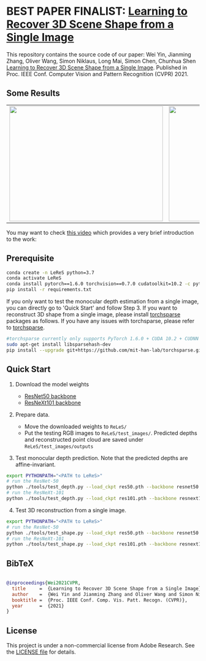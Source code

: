 # BEST PAPER FINALIST: [Learning to Recover 3D Scene Shape from a Single Image](https://arxiv.org/abs/2012.09365)

This repository contains the source code of our paper:
Wei Yin, Jianming Zhang, Oliver Wang, Simon Niklaus, Long Mai, Simon Chen, Chunhua Shen [Learning to Recover 3D Scene Shape from a Single Image](https://arxiv.org/abs/2012.09365). Published in Proc. IEEE Conf. Computer Vision and Pattern Recognition (CVPR) 2021.


## Some Results
<table>
  <tr>
    <td><img src="../examples/1.gif" width=400 height=300></td>
    <td><img src="../examples/2.gif" width=400 height=300></td>
    <td><img src="../examples/3.gif" width=400 height=300></td>
  </tr>
 </table>

You may want to check [this video](http://www.youtube.com/watch?v=UuT5_GK_TWk) which provides a very brief introduction to the work:

## Prerequisite

```bash
conda create -n LeReS python=3.7
conda activate LeReS
conda install pytorch==1.6.0 torchvision==0.7.0 cudatoolkit=10.2 -c pytorch
pip install -r requirements.txt
```

If you only want to test the monocular depth estimation from a single image, you can directly go to 'Quick Start' and follow Step 3. 
If you want to reconstruct 3D shape from a single image, please install [torchsparse](https://github.com/mit-han-lab/torchsparse) packages as follows. If you have any issues with torchsparse, please refer to [torchsparse](https://github.com/mit-han-lab/torchsparse).

```bash
#torchsparse currently only supports PyTorch 1.6.0 + CUDA 10.2 + CUDNN 7.6.2.
sudo apt-get install libsparsehash-dev
pip install --upgrade git+https://github.com/mit-han-lab/torchsparse.git
```



## Quick Start

1. Download the model weights
   * [ResNet50 backbone](https://cloudstor.aarnet.edu.au/plus/s/VVQayrMKPlpVkw9)
   * [ResNeXt101 backbone](https://cloudstor.aarnet.edu.au/plus/s/lTIJF4vrvHCAI31)

2. Prepare data. 
   * Move the downloaded weights to  `ReLeS/` 
   * Put the testing RGB images to `ReLeS/test_images/`. Predicted depths and reconstructed point cloud are saved under `ReLeS/test_images/outputs`

3. Test monocular depth prediction. Note that the predicted depths are affine-invariant. 

```bash
export PYTHONPATH="<PATH to LeReS>"
# run the ResNet-50
python ./tools/test_depth.py --load_ckpt res50.pth --backbone resnet50
# run the ResNeXt-101
python ./tools/test_depth.py --load_ckpt res101.pth --backbone resnext101
```

4. Test 3D reconstruction from a single image.

```bash
export PYTHONPATH="<PATH to LeReS>"
# run the ResNet-50
python ./tools/test_shape.py --load_ckpt res50.pth --backbone resnet50
# run the ResNeXt-101
python ./tools/test_shape.py --load_ckpt res101.pth --backbone resnext101
```


## BibTeX

```BibTeX

@inproceedings{Wei2021CVPR,
  title     =  {Learning to Recover 3D Scene Shape from a Single Image},
  author    =  {Wei Yin and Jianming Zhang and Oliver Wang and Simon Niklaus and Long Mai and Simon Chen and Chunhua Shen},
  booktitle =  {Proc. IEEE Conf. Comp. Vis. Patt. Recogn. (CVPR)},
  year      =  {2021}
}
```

## License

This project is under a non-commercial license from Adobe Research. See the [LICENSE file](LICENSE) for details.
